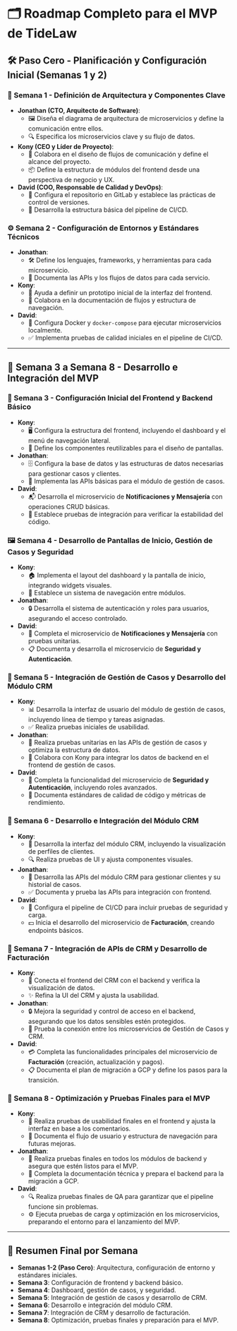 # 🗂️ Roadmap Completo para el MVP de TideLaw

## 🛠️ Paso Cero - Planificación y Configuración Inicial (Semanas 1 y 2)

### 📐 Semana 1 - Definición de Arquitectura y Componentes Clave
- **Jonathan (CTO, Arquitecto de Software)**:
  - 🖼️ Diseña el diagrama de arquitectura de microservicios y define la comunicación entre ellos.
  - 🔍 Especifica los microservicios clave y su flujo de datos.
- **Kony (CEO y Líder de Proyecto)**:
  - 👥 Colabora en el diseño de flujos de comunicación y define el alcance del proyecto.
  - 📦 Define la estructura de módulos del frontend desde una perspectiva de negocio y UX.
- **David (COO, Responsable de Calidad y DevOps)**:
  - 📂 Configura el repositorio en GitLab y establece las prácticas de control de versiones.
  - 🚀 Desarrolla la estructura básica del pipeline de CI/CD.

### ⚙️ Semana 2 - Configuración de Entornos y Estándares Técnicos
- **Jonathan**:
  - 🛠️ Define los lenguajes, frameworks, y herramientas para cada microservicio.
  - 📑 Documenta las APIs y los flujos de datos para cada servicio.
- **Kony**:
  - 🎨 Ayuda a definir un prototipo inicial de la interfaz del frontend.
  - 📝 Colabora en la documentación de flujos y estructura de navegación.
- **David**:
  - 🐋 Configura Docker y `docker-compose` para ejecutar microservicios localmente.
  - ✅ Implementa pruebas de calidad iniciales en el pipeline de CI/CD.

---

## 🚀 Semana 3 a Semana 8 - Desarrollo e Integración del MVP

### 🔧 Semana 3 - Configuración Inicial del Frontend y Backend Básico
- **Kony**:
  - 🖥️ Configura la estructura del frontend, incluyendo el dashboard y el menú de navegación lateral.
  - 📐 Define los componentes reutilizables para el diseño de pantallas.
- **Jonathan**:
  - 🗄️ Configura la base de datos y las estructuras de datos necesarias para gestionar casos y clientes.
  - 🔗 Implementa las APIs básicas para el módulo de gestión de casos.
- **David**:
  - 📬 Desarrolla el microservicio de **Notificaciones y Mensajería** con operaciones CRUD básicas.
  - 🧪 Establece pruebas de integración para verificar la estabilidad del código.

### 🖼️ Semana 4 - Desarrollo de Pantallas de Inicio, Gestión de Casos y Seguridad
- **Kony**:
  - 🏠 Implementa el layout del dashboard y la pantalla de inicio, integrando widgets visuales.
  - 🔄 Establece un sistema de navegación entre módulos.
- **Jonathan**:
  - 🔒 Desarrolla el sistema de autenticación y roles para usuarios, asegurando el acceso controlado.
- **David**:
  - 🔐 Completa el microservicio de **Notificaciones y Mensajería** con pruebas unitarias.
  - 📋 Documenta y desarrolla el microservicio de **Seguridad y Autenticación**.

### 👥 Semana 5 - Integración de Gestión de Casos y Desarrollo del Módulo CRM
- **Kony**:
  - 📊 Desarrolla la interfaz de usuario del módulo de gestión de casos, incluyendo línea de tiempo y tareas asignadas.
  - ✅ Realiza pruebas iniciales de usabilidad.
- **Jonathan**:
  - 🧪 Realiza pruebas unitarias en las APIs de gestión de casos y optimiza la estructura de datos.
  - 🔗 Colabora con Kony para integrar los datos de backend en el frontend de gestión de casos.
- **David**:
  - 📑 Completa la funcionalidad del microservicio de **Seguridad y Autenticación**, incluyendo roles avanzados.
  - 📏 Documenta estándares de calidad de código y métricas de rendimiento.

### 📇 Semana 6 - Desarrollo e Integración del Módulo CRM
- **Kony**:
  - 🧩 Desarrolla la interfaz del módulo CRM, incluyendo la visualización de perfiles de clientes.
  - 🔍 Realiza pruebas de UI y ajusta componentes visuales.
- **Jonathan**:
  - 💼 Desarrolla las APIs del módulo CRM para gestionar clientes y su historial de casos.
  - ✅ Documenta y prueba las APIs para integración con frontend.
- **David**:
  - 🔄 Configura el pipeline de CI/CD para incluir pruebas de seguridad y carga.
  - 💵 Inicia el desarrollo del microservicio de **Facturación**, creando endpoints básicos.

### 💼 Semana 7 - Integración de APIs de CRM y Desarrollo de Facturación
- **Kony**:
  - 🔗 Conecta el frontend del CRM con el backend y verifica la visualización de datos.
  - ✨ Refina la UI del CRM y ajusta la usabilidad.
- **Jonathan**:
  - 🔒 Mejora la seguridad y control de acceso en el backend, asegurando que los datos sensibles estén protegidos.
  - 🔗 Prueba la conexión entre los microservicios de Gestión de Casos y CRM.
- **David**:
  - 💳 Completa las funcionalidades principales del microservicio de **Facturación** (creación, actualización y pagos).
  - 📋 Documenta el plan de migración a GCP y define los pasos para la transición.

### 🧪 Semana 8 - Optimización y Pruebas Finales para el MVP
- **Kony**:
  - 🧩 Realiza pruebas de usabilidad finales en el frontend y ajusta la interfaz en base a los comentarios.
  - 📜 Documenta el flujo de usuario y estructura de navegación para futuras mejoras.
- **Jonathan**:
  - 🧪 Realiza pruebas finales en todos los módulos de backend y asegura que estén listos para el MVP.
  - 📄 Completa la documentación técnica y prepara el backend para la migración a GCP.
- **David**:
  - 🔍 Realiza pruebas finales de QA para garantizar que el pipeline funcione sin problemas.
  - ⚙️ Ejecuta pruebas de carga y optimización en los microservicios, preparando el entorno para el lanzamiento del MVP.

---

## 📅 Resumen Final por Semana

- **Semanas 1-2 (Paso Cero)**: Arquitectura, configuración de entorno y estándares iniciales.
- **Semana 3**: Configuración de frontend y backend básico.
- **Semana 4**: Dashboard, gestión de casos, y seguridad.
- **Semana 5**: Integración de gestión de casos y desarrollo de CRM.
- **Semana 6**: Desarrollo e integración del módulo CRM.
- **Semana 7**: Integración de CRM y desarrollo de facturación.
- **Semana 8**: Optimización, pruebas finales y preparación para el MVP.
